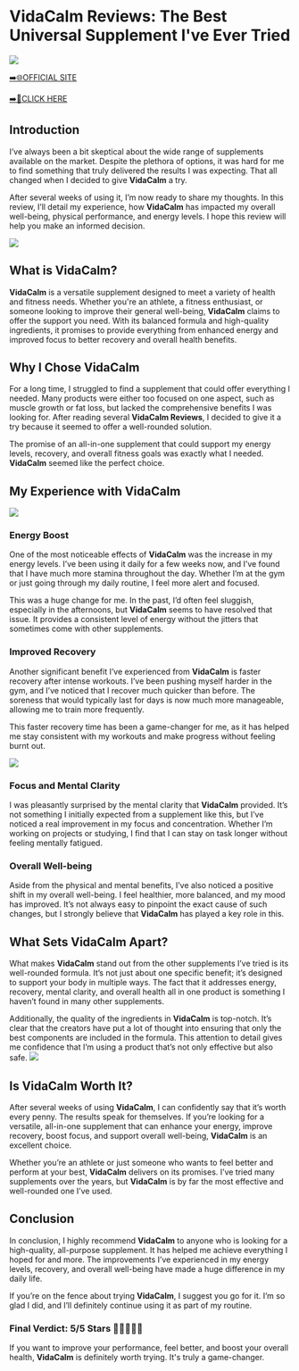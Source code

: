 # VidaCalm Reviews: The Best Universal Supplement I've Ever Tried

[![](https://static.vecteezy.com/system/resources/thumbnails/019/896/014/small/buy-now-gradient-button-with-cart-symbol-buy-now-illustration-png.png)](https://edetoop.top/lander/sugarpreland-1/vidacalm.html) 

[➡️🌐OFFICIAL SITE](https://edetoop.top/lander/sugarpreland-1/vidacalm.html) 

[➡️🔗CLICK HERE](https://edetoop.top/lander/sugarpreland-1/vidacalm.html) 


## Introduction

I’ve always been a bit skeptical about the wide range of supplements available on the market. Despite the plethora of options, it was hard for me to find something that truly delivered the results I was expecting. That all changed when I decided to give **VidaCalm** a try.

After several weeks of using it, I’m now ready to share my thoughts. In this review, I’ll detail my experience, how **VidaCalm** has impacted my overall well-being, physical performance, and energy levels. I hope this review will help you make an informed decision. 

[![](https://wallpapers.com/images/hd/red-order-now-button-udg4jcj4arvn8b0n-2.png)](https://edetoop.top/lander/sugarpreland-1/vidacalm.html)  

## What is VidaCalm?

**VidaCalm** is a versatile supplement designed to meet a variety of health and fitness needs. Whether you're an athlete, a fitness enthusiast, or someone looking to improve their general well-being, **VidaCalm** claims to offer the support you need. With its balanced formula and high-quality ingredients, it promises to provide everything from enhanced energy and improved focus to better recovery and overall health benefits.

## Why I Chose VidaCalm

For a long time, I struggled to find a supplement that could offer everything I needed. Many products were either too focused on one aspect, such as muscle growth or fat loss, but lacked the comprehensive benefits I was looking for. After reading several **VidaCalm Reviews**, I decided to give it a try because it seemed to offer a well-rounded solution.

The promise of an all-in-one supplement that could support my energy levels, recovery, and overall fitness goals was exactly what I needed. **VidaCalm** seemed like the perfect choice.

## My Experience with VidaCalm

[![](https://static.vecteezy.com/system/resources/thumbnails/019/896/014/small/buy-now-gradient-button-with-cart-symbol-buy-now-illustration-png.png)](https://edetoop.top/lander/sugarpreland-1/vidacalm.html)

### Energy Boost

One of the most noticeable effects of **VidaCalm** was the increase in my energy levels. I’ve been using it daily for a few weeks now, and I’ve found that I have much more stamina throughout the day. Whether I’m at the gym or just going through my daily routine, I feel more alert and focused.

This was a huge change for me. In the past, I’d often feel sluggish, especially in the afternoons, but **VidaCalm** seems to have resolved that issue. It provides a consistent level of energy without the jitters that sometimes come with other supplements.

### Improved Recovery

Another significant benefit I’ve experienced from **VidaCalm** is faster recovery after intense workouts. I’ve been pushing myself harder in the gym, and I’ve noticed that I recover much quicker than before. The soreness that would typically last for days is now much more manageable, allowing me to train more frequently.

This faster recovery time has been a game-changer for me, as it has helped me stay consistent with my workouts and make progress without feeling burnt out.

[![](https://wallpapers.com/images/hd/red-order-now-button-udg4jcj4arvn8b0n-2.png)](https://edetoop.top/lander/sugarpreland-1/vidacalm.html)  

### Focus and Mental Clarity

I was pleasantly surprised by the mental clarity that **VidaCalm** provided. It’s not something I initially expected from a supplement like this, but I’ve noticed a real improvement in my focus and concentration. Whether I’m working on projects or studying, I find that I can stay on task longer without feeling mentally fatigued.

### Overall Well-being

Aside from the physical and mental benefits, I’ve also noticed a positive shift in my overall well-being. I feel healthier, more balanced, and my mood has improved. It’s not always easy to pinpoint the exact cause of such changes, but I strongly believe that **VidaCalm** has played a key role in this.

## What Sets VidaCalm Apart?

What makes **VidaCalm** stand out from the other supplements I’ve tried is its well-rounded formula. It’s not just about one specific benefit; it’s designed to support your body in multiple ways. The fact that it addresses energy, recovery, mental clarity, and overall health all in one product is something I haven’t found in many other supplements.

Additionally, the quality of the ingredients in **VidaCalm** is top-notch. It’s clear that the creators have put a lot of thought into ensuring that only the best components are included in the formula. This attention to detail gives me confidence that I’m using a product that’s not only effective but also safe.
[![](https://static.vecteezy.com/system/resources/thumbnails/019/896/014/small/buy-now-gradient-button-with-cart-symbol-buy-now-illustration-png.png)](https://edetoop.top/lander/sugarpreland-1/vidacalm.html)
## Is VidaCalm Worth It?

After several weeks of using **VidaCalm**, I can confidently say that it’s worth every penny. The results speak for themselves. If you’re looking for a versatile, all-in-one supplement that can enhance your energy, improve recovery, boost focus, and support overall well-being, **VidaCalm** is an excellent choice.

Whether you’re an athlete or just someone who wants to feel better and perform at your best, **VidaCalm** delivers on its promises. I’ve tried many supplements over the years, but **VidaCalm** is by far the most effective and well-rounded one I’ve used.

## Conclusion

In conclusion, I highly recommend **VidaCalm** to anyone who is looking for a high-quality, all-purpose supplement. It has helped me achieve everything I hoped for and more. The improvements I’ve experienced in my energy levels, recovery, and overall well-being have made a huge difference in my daily life.

If you’re on the fence about trying **VidaCalm**, I suggest you go for it. I’m so glad I did, and I’ll definitely continue using it as part of my routine.

### Final Verdict: 5/5 Stars 🌟🌟🌟🌟🌟

If you want to improve your performance, feel better, and boost your overall health, **VidaCalm** is definitely worth trying. It's truly a game-changer.
